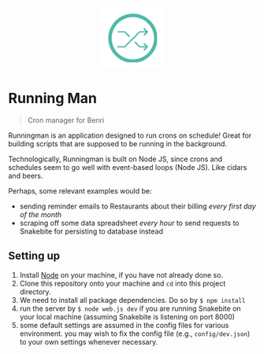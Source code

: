 <p align="center">
  <img src="logo.png">
</p>

# Running Man

> Cron manager for Benri

Runningman is an application designed to run crons on schedule! 
Great for building scripts that are supposed to be running in the background.

Technologically, Runningman is built on Node JS, since crons and schedules seem to go well with event-based loops (Node JS). Like cidars and beers.

Perhaps, some relevant examples would be:
- sending reminder emails to Restaurants about their billing *every first day of the month*
- scraping off some data spreadsheet *every hour* to send requests to Snakebite for persisting to database instead

## Setting up

1. Install [Node](http://nodejs.org/download/) on your machine, if you have not already done so.
2. Clone this repository onto your machine and `cd` into this project directory.
3. We need to install all package dependencies. Do so by ```$ npm install```
4. run the server by ```$ node web.js dev``` if you are running Snakebite on your local machine (assuming Snakebite is listening on port 8000)
5. some default settings are assumed in the config files for various environment. you may wish to fix the config file (e.g., `config/dev.json`) to your own settings whenever necessary. 